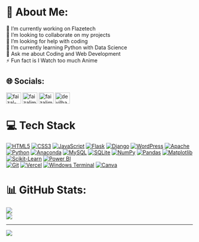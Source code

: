 # 💫 About Me:
🔭 I’m currently working on Flazetech<br>👯 I’m looking to collaborate on my projects<br>🤝 I’m looking for help with coding <br>🌱 I’m currently learning Python with Data Science<br>💬 Ask me about Coding and Web Development<br>⚡ Fun fact is I Watch too much Anime


## 🌐 Socials:

<a href="[https://linkedin.com/in/faizal-imam-45a561236](https://www.linkedin.com/in/anshul-chouhan-606413264/)" target="blank"><img align="center" src="https://raw.githubusercontent.com/rahuldkjain/github-profile-readme-generator/master/src/images/icons/Social/linked-in-alt.svg" alt="faizal-imam-45a561236" height="30" width="40" /></a>
<a href="https://www.facebook.com/share/16Wy5sicTF/" target="blank"><img align="center" src="https://raw.githubusercontent.com/rahuldkjain/github-profile-readme-generator/master/src/images/icons/Social/facebook.svg" alt="faizalimam" height="30" width="40" /></a>
<a href="https://www.hackerrank.com/profile/anshulchouhan031" target="blank"><img align="center" src="https://raw.githubusercontent.com/rahuldkjain/github-profile-readme-generator/master/src/images/icons/Social/hackerrank.svg" alt="faizalimam017" height="30" width="40" /></a> 
<a href="https://x.com/chohan_ans51374?t=dZdf_1PQPzWxhu1zuXW1Xg&s=08" target="blank"><img align="center" src="https://raw.githubusercontent.com/rahuldkjain/github-profile-readme-generator/master/src/images/icons/Social/twitter.svg" alt="devilha70411231" height="30" width="40" /></a>
</p>

# 💻 Tech Stack  

[![HTML5](https://img.shields.io/badge/-HTML5-E34F26?logo=html5&logoColor=white&style=flat-square)](https://developer.mozilla.org/en-US/docs/Web/Guide/HTML/HTML5)  [![CSS3](https://img.shields.io/badge/-CSS3-1572B6?logo=css3&logoColor=white&style=flat-square)](https://developer.mozilla.org/en-US/docs/Web/CSS)  [![JavaScript](https://img.shields.io/badge/-JavaScript-F7DF1E?logo=javascript&logoColor=000&style=flat-square)](https://developer.mozilla.org/en-US/docs/Web/JavaScript)  [![Flask](https://img.shields.io/badge/-Flask-000?logo=flask&logoColor=white&style=flat-square)](https://flask.palletsprojects.com/)  [![Django](https://img.shields.io/badge/-Django-092E20?logo=django&logoColor=white&style=flat-square)](https://www.djangoproject.com/)  [![WordPress](https://img.shields.io/badge/-WordPress-21759B?logo=wordpress&logoColor=white&style=flat-square)](https://wordpress.org/)  [![Apache](https://img.shields.io/badge/-Apache-D42029?logo=apache&logoColor=white&style=flat-square)](https://httpd.apache.org/)  [![Python](https://img.shields.io/badge/-Python-3776AB?logo=python&logoColor=white&style=flat-square)](https://www.python.org/)  [![Anaconda](https://img.shields.io/badge/-Anaconda-44A833?logo=anaconda&logoColor=white&style=flat-square)](https://www.anaconda.com/)  [![MySQL](https://img.shields.io/badge/-MySQL-4479A1?logo=mysql&logoColor=white&style=flat-square)](https://www.mysql.com/)  [![SQLite](https://img.shields.io/badge/-SQLite-003B57?logo=sqlite&logoColor=white&style=flat-square)](https://www.sqlite.org/)   [![NumPy](https://img.shields.io/badge/-NumPy-013243?logo=numpy&logoColor=white&style=flat-square)](https://numpy.org/)  [![Pandas](https://img.shields.io/badge/-Pandas-150458?logo=pandas&logoColor=white&style=flat-square)](https://pandas.pydata.org/)  [![Matplotlib](https://img.shields.io/badge/-Matplotlib-ffffff?logo=plotly&logoColor=000&style=flat-square)](https://matplotlib.org/)  [![Scikit-Learn](https://img.shields.io/badge/-Scikit--Learn-F7931E?logo=scikit-learn&logoColor=white&style=flat-square)](https://scikit-learn.org/)  [![Power BI](https://img.shields.io/badge/-Power%20BI-F2C811?logo=powerbi&logoColor=000&style=flat-square)](https://powerbi.microsoft.com/)  
 [![Git](https://img.shields.io/badge/-Git-F05032?logo=git&logoColor=white&style=flat-square)](https://git-scm.com/)  [![Vercel](https://img.shields.io/badge/-Vercel-000?logo=vercel&logoColor=white&style=flat-square)](https://vercel.com/)  [![Windows Terminal](https://img.shields.io/badge/-Windows%20Terminal-4D4D4D?logo=windows-terminal&logoColor=white&style=flat-square)](https://learn.microsoft.com/en-us/windows/terminal/)  [![Canva](https://img.shields.io/badge/-Canva-00C4CC?logo=canva&logoColor=white&style=flat-square)](https://www.canva.com/)  

# 📊 GitHub Stats:
![](https://github-readme-stats.vercel.app/api?username=AnshulChouhan1&theme=dark&hide_border=false&include_all_commits=false&count_private=false)<br/>
![](https://github-readme-stats.vercel.app/api/top-langs/?username=AnshulChouhan1&theme=dark&hide_border=false&include_all_commits=false&count_private=false&layout=compact)

---
[![](https://visitcount.itsvg.in/api?id=AnshulCh1&icon=0&color=0)](https://visitcount.itsvg.in)

<!-- Proudly created with GPRM ( https://gprm.itsvg.in ) -->
